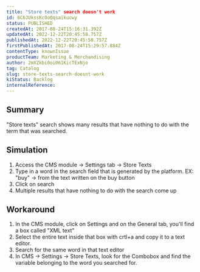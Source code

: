 ```yaml
---
title: "Store texts" search doesn't work
id: 6C6JUkssKcOoQqsaikucwy
status: PUBLISHED
createdAt: 2017-08-24T15:16:31.392Z
updatedAt: 2022-12-22T20:45:58.757Z
publishedAt: 2022-12-22T20:45:58.757Z
firstPublishedAt: 2017-08-24T15:29:57.884Z
contentType: knownIssue
productTeam: Marketing & Merchandising
author: 2mXZkbi0oi061KicTExNjo
tag: Catalog
slug: store-texts-search-doesnt-work
kiStatus: Backlog
internalReference: 
---
```


## Summary

"Store texts" search shows many results that have nothing to do with the term that was searched.

## Simulation

1. Access the CMS module -> Settings tab -> Store Texts
2. Type in a word in the search field that is generated by the platform. EX: "buy" -> from the text written on the buy button
3. Click on search
4. Multiple results that have nothing to do with the search come up

## Workaround

1. In the CMS module, click on Settings and on the General tab, you'll find a box called "XML text"
2. Select the entire text inside that box with crtl+a and copy it to a text editor.
3. Search for the same word in that text editor
4. In CMS -> Settings -> Store Texts, look for the Combobox and find the variable belonging to the word you searched for.  

